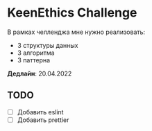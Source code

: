 # KeenEthics Challenge

В рамках челленджа мне нужно реализовать:
- 3 структуры данных
- 3 алгоритма
- 3 паттерна

**Дедлайн**: 20.04.2022

## TODO

- [ ] Добавить eslint
- [ ] Добавить prettier
